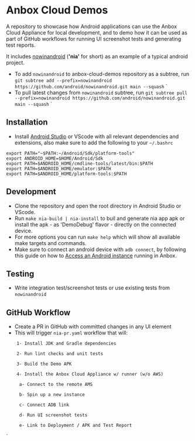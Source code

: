# Anbox Cloud Demos

A repository to showcase how Android applications can use the Anbox Cloud Appliance for local development, and to demo how it can be used as part of GitHub workflows for running UI screenshot tests and generating test reports.

It includes [nowinandroid](https://github.com/android/nowinandroid) (**'nia'** for short) as an example of a typical android project.

- To add `nowinandroid` to anbox-cloud-demos repository as a subtree, run `git subtree add --prefix=nowinandroid https://github.com/android/nowinandroid.git main --squash`
`
- To pull latest changes from `nowinandroid` subtree, run `git subtree pull --prefix=nowinandroid https://github.com/android/nowinandroid.git main --squash`
`
## Installation

- Install [Android Studio](https://developer.android.com/studio) or VScode with all relevant dependencies and extensions, also make sure to add the following to your `~/.bashrc`

```
export PATH="~$PATH:~/Android/Sdk/platform-tools"
export ANDROID_HOME=$HOME/Android/Sdk
export PATH=$ANDROID_HOME/cmdline-tools/latest/bin:$PATH
export PATH=$ANDROID_HOME/emulator:$PATH
export PATH=$ANDROID_HOME/platform-tools:$PATH
```

## Development

- Clone the repository and open the root directory in Android Studio or VScode.
- Run `make nia-build | nia-install` to buil and generate nia app apk or install the apk - as 'DemoDebug' flavor - directly on the connected device.
- For more options you can run `make help` which will show all available make targets and commands.
- Make sure to connect an android device with `adb connect`, by following this guide on how to [Access an Android instance](https://documentation.ubuntu.com/anbox-cloud/howto/android/access-android-instance/#access-the-android-instance-using-anbox-connect) running in Anbox.

 
## Testing

- Write integration test/screenshot tests or use existing tests from `nowinandroid`

## GitHub Workflow

- Create a PR in GitHub with committed changes in any UI element
- This will trigger `nia-pr.yaml` workflow that will:
```
    1- Install JDK and Gradle dependencies

    2- Run lint checks and unit tests

    3- Build the Demo APK

    4- Install the Anbox Cloud Appliance w/ runner (w/o AWS)

     a- Connect to the remote AMS

     b- Spin up a new instance

     c- Connect ADB link

     d- Run UI screenshot tests

     e- Link to Deployment / APK and Test Report
```
`
     